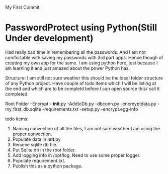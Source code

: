 My First Commit:
# PasswordProtect using Python(Still Under development)

Had really bad time in remembering all the passwords. And I am not comfortable with saving my passwords with 3rd part apps. 
Hence though of creating my own app for the same. I am using python here, just because I am learning it and just amazed 
about the power Python has.

Structure: 
I am still not sure weather this should be the ideal folder structure of any Python project.
Have couple of todo items which I will be listing at the end and which
  are to be completd before I can open source this/ call it completed.

Root Folder
           -Encrypt
                   - __init__.py
                   -AddtoDb.py
                   -dbconn.py
                   -encreyptdata.py
                   -my_first_db.sqlite
           -requirements.txt
           -setup.py
           -encrypt.egg-info
           


todo items:

1. Naming convection of all the files, I am not sure weather I am using the proper convection.
2. Populate data in __init__.py
3. Rename sqlite db file.
4. Put Sqlite db in the root folder.
5. Add logging info in /opt/log. Need to use some proper logger.
6. Populate requirement.txt.
7. Publish this as a python package.
